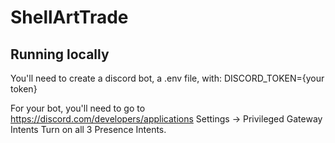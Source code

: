 # ShellArtTrade

## Running locally
You'll need to create a discord bot, a .env file, with:
DISCORD_TOKEN={your token}

For your bot, you'll need to go to https://discord.com/developers/applications
Settings -> Privileged Gateway Intents
Turn on all 3 Presence Intents.